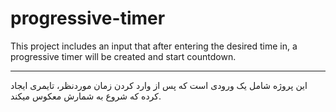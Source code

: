 # progressive-timer
This project includes an input that after entering the desired time in, a progressive timer will be created and start countdown.

**************

این پروژه شامل یک ورودی است که پس از وارد کردن زمان موردنظر، تایمری ایجاد کرده که شروع به شمارش معکوس میکند.
